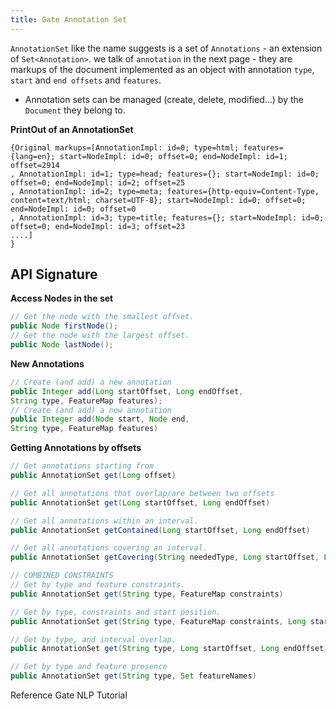 ```yaml
---
title: Gate Annotation Set
---
```


`AnnotationSet` like the name suggests is a set of `Annotations` - an extension of `Set<Annotation>`.
we talk of `annotation` in the next page - they are markups of the document implemented as an object with annotation `type`, 
`start` and `end offsets` and `features`.

- Annotation sets can be managed (create, delete, modified...) by the `Document` they belong to.

**PrintOut of an AnnotationSet**
```
{Original markups=[AnnotationImpl: id=0; type=html; features={lang=en}; start=NodeImpl: id=0; offset=0; end=NodeImpl: id=1; offset=2914
, AnnotationImpl: id=1; type=head; features={}; start=NodeImpl: id=0; offset=0; end=NodeImpl: id=2; offset=25
, AnnotationImpl: id=2; type=meta; features={http-equiv=Content-Type, content=text/html; charset=UTF-8}; start=NodeImpl: id=0; offset=0; end=NodeImpl: id=0; offset=0
, AnnotationImpl: id=3; type=title; features={}; start=NodeImpl: id=0; offset=0; end=NodeImpl: id=3; offset=23
....]
}
```

## API Signature
**Access Nodes in the set**

```java
// Get the node with the smallest offset.
public Node firstNode();
// Get the node with the largest offset.
public Node lastNode();
```

**New Annotations**
```java
// Create (and add) a new annotation
public Integer add(Long startOffset, Long endOffset,
String type, FeatureMap features);
// Create (and add) a new annotation
public Integer add(Node start, Node end,
String type, FeatureMap features)
```

**Getting Annotations by offsets**
```java
// Get annotations starting from
public AnnotationSet get(Long offset)

// Get all annotations that overlap/are between two offsets
public AnnotationSet get(Long startOffset, Long endOffset)

// Get all annotations within an interval.
public AnnotationSet getContained(Long startOffset, Long endOffset)

// Get all annotations covering an interval.
public AnnotationSet getCovering(String neededType, Long startOffset, Long endOffset)

// COMBINED CONSTRAINTS
// Get by type and feature constraints.
public AnnotationSet get(String type, FeatureMap constraints)

// Get by type, constraints and start position.
public AnnotationSet get(String type, FeatureMap constraints, Long startOffset)

// Get by type, and interval overlap.
public AnnotationSet get(String type, Long startOffset, Long endOffset)

// Get by type and feature presence
public AnnotationSet get(String type, Set featureNames)


```


Reference
Gate NLP Tutorial

